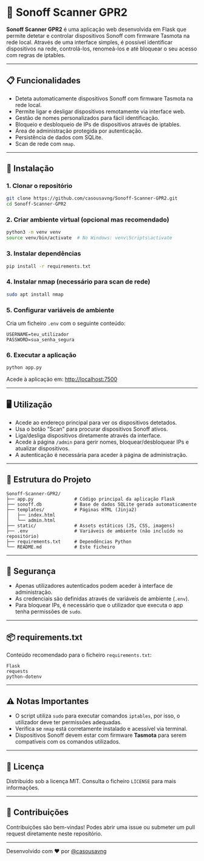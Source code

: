 # 🔌 Sonoff Scanner GPR2

**Sonoff Scanner GPR2** é uma aplicação web desenvolvida em Flask que permite detetar e controlar dispositivos Sonoff com firmware Tasmota na rede local. Através de uma interface simples, é possível identificar dispositivos na rede, controlá-los, renomeá-los e até bloquear o seu acesso com regras de iptables.

---

## 📋 Funcionalidades

- Deteta automaticamente dispositivos Sonoff com firmware Tasmota na rede local.
- Permite ligar e desligar dispositivos remotamente via interface web.
- Gestão de nomes personalizados para fácil identificação.
- Bloqueio e desbloqueio de IPs de dispositivos através de iptables.
- Área de administração protegida por autenticação.
- Persistência de dados com SQLite.
- Scan de rede com `nmap`.

---

## 🚀 Instalação

### 1. Clonar o repositório

```bash
git clone https://github.com/casousavng/Sonoff-Scanner-GPR2.git
cd Sonoff-Scanner-GPR2
```

### 2. Criar ambiente virtual (opcional mas recomendado)

```bash
python3 -m venv venv
source venv/bin/activate  # No Windows: venv\Scripts\activate
```

### 3. Instalar dependências

```bash
pip install -r requirements.txt
```

### 4. Instalar nmap (necessário para scan de rede)

```bash
sudo apt install nmap
```

### 5. Configurar variáveis de ambiente

Cria um ficheiro `.env` com o seguinte conteúdo:

```
USERNAME=teu_utilizador
PASSWORD=sua_senha_segura
```

### 6. Executar a aplicação

```bash
python app.py
```

Acede à aplicação em: [http://localhost:7500](http://localhost:7500)

---

## 🖥️ Utilização

- Acede ao endereço principal para ver os dispositivos detetados.
- Usa o botão "Scan" para procurar dispositivos Sonoff ativos.
- Liga/desliga dispositivos diretamente através da interface.
- Acede à página `/admin` para gerir nomes, bloquear/desbloquear IPs e atualizar dispositivos.
- A autenticação é necessária para aceder à página de administração.

---

## 📂 Estrutura do Projeto

```
Sonoff-Scanner-GPR2/
├── app.py               # Código principal da aplicação Flask
├── sonoff.db            # Base de dados SQLite gerada automaticamente
├── templates/           # Páginas HTML (Jinja2)
│   ├── index.html
│   └── admin.html
├── static/              # Assets estáticos (JS, CSS, imagens)
├── .env                 # Variáveis de ambiente (não incluído no repositório)
├── requirements.txt     # Dependências Python
└── README.md            # Este ficheiro
```

---

## 🔐 Segurança

- Apenas utilizadores autenticados podem aceder à interface de administração.
- As credenciais são definidas através de variáveis de ambiente (`.env`).
- Para bloquear IPs, é necessário que o utilizador que executa o app tenha permissões de `sudo`.

---

## 📦 requirements.txt

Conteúdo recomendado para o ficheiro `requirements.txt`:

```
Flask
requests
python-dotenv
```

---

## ⚠️ Notas Importantes

- O script utiliza `sudo` para executar comandos `iptables`, por isso, o utilizador deve ter permissões adequadas.
- Verifica se `nmap` está corretamente instalado e acessível via terminal.
- Dispositivos Sonoff devem estar com firmware **Tasmota** para serem compatíveis com os comandos utilizados.

---

## 📜 Licença

Distribuído sob a licença MIT. Consulta o ficheiro `LICENSE` para mais informações.

---

## 🤝 Contribuições

Contribuições são bem-vindas! Podes abrir uma issue ou submeter um pull request diretamente neste repositório.

---

Desenvolvido com ❤️ por [@casousavng](https://github.com/casousavng)
